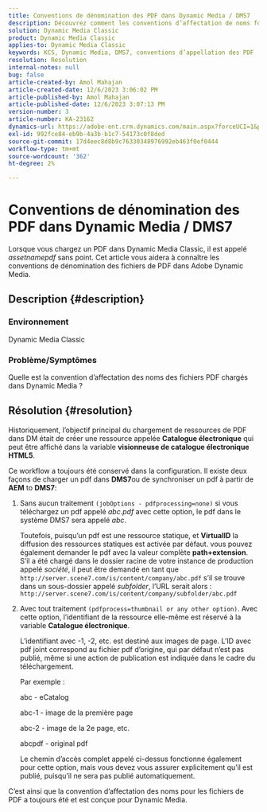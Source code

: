 ```yaml
---
title: Conventions de dénomination des PDF dans Dynamic Media / DMS7
description: Découvrez comment les conventions d’affectation de noms fonctionnent avec les fichiers de PDF dans Adobe Dynamic Media Classic.
solution: Dynamic Media Classic
product: Dynamic Media Classic
applies-to: Dynamic Media Classic
keywords: KCS, Dynamic Media, DMS7, conventions d’appellation des PDF
resolution: Resolution
internal-notes: null
bug: false
article-created-by: Amol Mahajan
article-created-date: 12/6/2023 3:06:02 PM
article-published-by: Amol Mahajan
article-published-date: 12/6/2023 3:07:13 PM
version-number: 3
article-number: KA-23162
dynamics-url: https://adobe-ent.crm.dynamics.com/main.aspx?forceUCI=1&pagetype=entityrecord&etn=knowledgearticle&id=588b67f2-4894-ee11-be37-6045bd006e5a
exl-id: 992fce84-eb9b-4a3b-b1c7-54173c0f8ded
source-git-commit: 17d4eec8d8b9c76330348976992eb463f0ef0444
workflow-type: tm+mt
source-wordcount: '362'
ht-degree: 2%

---
```


# Conventions de dénomination des PDF dans Dynamic Media / DMS7


Lorsque vous chargez un PDF dans Dynamic Media Classic, il est appelé *assetnamepdf* sans point. Cet article vous aidera à connaître les conventions de dénomination des fichiers de PDF dans Adobe Dynamic Media.

## Description {#description}


### <b>Environnement</b>

Dynamic Media Classic



### <b>Problème/Symptômes</b>

Quelle est la convention d’affectation des noms des fichiers PDF chargés dans Dynamic Media ?


## Résolution {#resolution}


Historiquement, l’objectif principal du chargement de ressources de PDF dans DM était de créer une ressource appelée <b>Catalogue électronique</b> qui peut être affiché dans la variable <b>visionneuse de catalogue électronique HTML5</b>.

Ce workflow a toujours été conservé dans la configuration. Il existe deux façons de charger un pdf dans <b>DMS7</b>ou de synchroniser un pdf à partir de <b>AEM</b> to <b>DMS7</b>:

1. Sans aucun traitement `(jobOptions - pdfprocessing=none)` si vous téléchargez un pdf appelé *abc.pdf* avec cette option, le pdf dans le système DMS7 sera appelé *abc*.


   Toutefois, puisqu’un pdf est une ressource statique, et <b>VirtualID</b> la diffusion des ressources statiques est activée par défaut. vous pouvez également demander le pdf avec la valeur complète <b>path+extension</b>. S’il a été chargé dans le dossier racine de votre instance de production appelé *société*, il peut être demandé en tant que `http://server.scene7.com/is/content/company/abc.pdf` s’il se trouve dans un sous-dossier appelé *subfolder*, l’URL serait alors : `http://server.scene7.com/is/content/company/subfolder/abc.pdf`


2. Avec tout traitement `(pdfprocess=thumbnail or any other option)`. Avec cette option, l’identifiant de la ressource elle-même est réservé à la variable <b>Catalogue électronique</b>.


   L’identifiant avec -1, -2, etc. est destiné aux images de page. L’ID avec pdf joint correspond au fichier pdf d’origine, qui par défaut n’est pas publié, même si une action de publication est indiquée dans le cadre du téléchargement.

   Par exemple :



   abc - eCatalog

   abc-1 - image de la première page

   abc-2 - image de la 2e page, etc.

   abcpdf - original pdf

   Le chemin d’accès complet appelé ci-dessus fonctionne également pour cette option, mais vous devez vous assurer explicitement qu’il est publié, puisqu’il ne sera pas publié automatiquement.


C’est ainsi que la convention d’affectation des noms pour les fichiers de PDF a toujours été et est conçue pour Dynamic Media.

